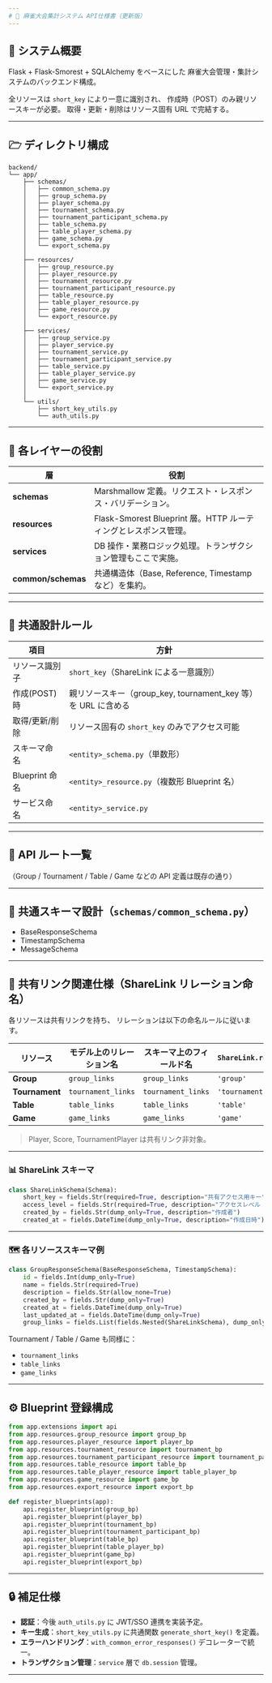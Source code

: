 ```yaml
---
# 📏 麻雀大会集計システム API仕様書（更新版）
---
```


## 🧩 システム概要

Flask + Flask-Smorest + SQLAlchemy をベースにした
麻雀大会管理・集計システムのバックエンド構成。

全リソースは `short_key` により一意に識別され、
作成時（POST）のみ親リソースキーが必要。
取得・更新・削除はリソース固有 URL で完結する。

---

## 🗁 ディレクトリ構成

```
backend/
└── app/
    ├── schemas/
    │   ├── common_schema.py
    │   ├── group_schema.py
    │   ├── player_schema.py
    │   ├── tournament_schema.py
    │   ├── tournament_participant_schema.py
    │   ├── table_schema.py
    │   ├── table_player_schema.py
    │   ├── game_schema.py
    │   └── export_schema.py
    │
    ├── resources/
    │   ├── group_resource.py
    │   ├── player_resource.py
    │   ├── tournament_resource.py
    │   ├── tournament_participant_resource.py
    │   ├── table_resource.py
    │   ├── table_player_resource.py
    │   ├── game_resource.py
    │   └── export_resource.py
    │
    ├── services/
    │   ├── group_service.py
    │   ├── player_service.py
    │   ├── tournament_service.py
    │   ├── tournament_participant_service.py
    │   ├── table_service.py
    │   ├── table_player_service.py
    │   ├── game_service.py
    │   └── export_service.py
    │
    └── utils/
        ├── short_key_utils.py
        └── auth_utils.py
```

---

## 🧱 各レイヤーの役割

| 層                 | 役割                                                            |
| ------------------ | --------------------------------------------------------------- |
| **schemas**        | Marshmallow 定義。リクエスト・レスポンス・バリデーション。      |
| **resources**      | Flask-Smorest Blueprint 層。HTTP ルーティングとレスポンス管理。 |
| **services**       | DB 操作・業務ロジック処理。トランザクション管理もここで実施。   |
| **common/schemas** | 共通構造体（Base, Reference, Timestamp など）を集約。           |

---

## 🔑 共通設計ルール

| 項目           | 方針                                                          |
| -------------- | ------------------------------------------------------------- |
| リソース識別子 | `short_key`（ShareLink による一意識別）                       |
| 作成(POST)時   | 親リソースキー（group_key, tournament_key 等）を URL に含める |
| 取得/更新/削除 | リソース固有の `short_key` のみでアクセス可能                 |
| スキーマ命名   | `<entity>_schema.py`（単数形）                                |
| Blueprint 命名 | `<entity>_resource.py`（複数形 Blueprint 名）                 |
| サービス命名   | `<entity>_service.py`                                         |

---

## 🔀 API ルート一覧

（Group / Tournament / Table / Game などの API 定義は既存の通り）

---

## 🧩 共通スキーマ設計（`schemas/common_schema.py`）

- BaseResponseSchema
- TimestampSchema
- MessageSchema

---

## 🔗 共有リンク関連仕様（ShareLink リレーション命名）

各リソースは共有リンクを持ち、
リレーションは以下の命名ルールに従います。

| リソース       | モデル上のリレーション名 | スキーマ上のフィールド名 | `ShareLink.resource_type` |
| -------------- | ------------------------ | ------------------------ | ------------------------- |
| **Group**      | `group_links`            | `group_links`            | `'group'`                 |
| **Tournament** | `tournament_links`       | `tournament_links`       | `'tournament'`            |
| **Table**      | `table_links`            | `table_links`            | `'table'`                 |
| **Game**       | `game_links`             | `game_links`             | `'game'`                  |

> Player, Score, TournamentPlayer は共有リンク非対象。

---

### 📊 ShareLink スキーマ

```python
class ShareLinkSchema(Schema):
    short_key = fields.Str(required=True, description="共有アクセス用キー")
    access_level = fields.Str(required=True, description="アクセスレベル (VIEW/EDIT/OWNER)")
    created_by = fields.Str(dump_only=True, description="作成者")
    created_at = fields.DateTime(dump_only=True, description="作成日時")
```

---

### 🗺️ 各リソーススキーマ例

```python
class GroupResponseSchema(BaseResponseSchema, TimestampSchema):
    id = fields.Int(dump_only=True)
    name = fields.Str(required=True)
    description = fields.Str(allow_none=True)
    created_by = fields.Str(dump_only=True)
    created_at = fields.DateTime(dump_only=True)
    last_updated_at = fields.DateTime(dump_only=True)
    group_links = fields.List(fields.Nested(ShareLinkSchema), dump_only=True)
```

Tournament / Table / Game も同様に：

- `tournament_links`
- `table_links`
- `game_links`

---

## ⚙️ Blueprint 登録構成

```python
from app.extensions import api
from app.resources.group_resource import group_bp
from app.resources.player_resource import player_bp
from app.resources.tournament_resource import tournament_bp
from app.resources.tournament_participant_resource import tournament_participant_bp
from app.resources.table_resource import table_bp
from app.resources.table_player_resource import table_player_bp
from app.resources.game_resource import game_bp
from app.resources.export_resource import export_bp

def register_blueprints(app):
    api.register_blueprint(group_bp)
    api.register_blueprint(player_bp)
    api.register_blueprint(tournament_bp)
    api.register_blueprint(tournament_participant_bp)
    api.register_blueprint(table_bp)
    api.register_blueprint(table_player_bp)
    api.register_blueprint(game_bp)
    api.register_blueprint(export_bp)
```

---

## 🔒 補足仕様

- **認証**：今後 `auth_utils.py` に JWT/SSO 連携を実装予定。
- **キー生成**：`short_key_utils.py` に共通関数 `generate_short_key()` を定義。
- **エラーハンドリング**：`with_common_error_responses()` デコレーターで統一。
- **トランザクション管理**：`service` 層で `db.session` 管理。

---
